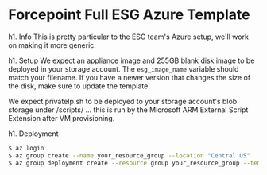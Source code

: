 Forcepoint Full ESG Azure Template
==================================

h1. Info
This is pretty particular to the ESG team's Azure setup, we'll work on making it more generic.


h1. Setup
We expect an appliance image and 255GB  blank disk image to be deployed in your storage account.  The `esg_image_name` variable should match your filename.  If you have a newer version that changes the size of the disk, make sure to update the template.

We expect privateIp.sh to be deployed to your storage account's blob storage under /scripts/ ... this is run by the Microsoft ARM External Script Extension after VM provisioning.

h1. Deployment

```bash
$ az login
$ az group create --name your_resource_group --location "Central US"
$ az group deployment create --resource group your_resource_group --template-file template.json --parameters @parameters.json --name your_deployment_name
```